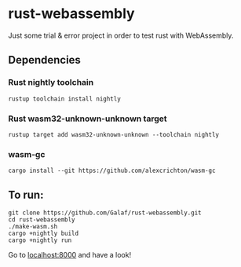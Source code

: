 # rust-webassembly

Just some trial & error project in order to test rust with WebAssembly.

## Dependencies

### Rust nightly toolchain

```
rustup toolchain install nightly
```

### Rust wasm32-unknown-unknown target

```
rustup target add wasm32-unknown-unknown --toolchain nightly
```

### wasm-gc

```
cargo install --git https://github.com/alexcrichton/wasm-gc
```

## To run:

```
git clone https://github.com/Galaf/rust-webassembly.git
cd rust-webassembly
./make-wasm.sh
cargo +nightly build
cargo +nightly run
```

Go to [localhost:8000](http://localhost:8000) and have a look!
